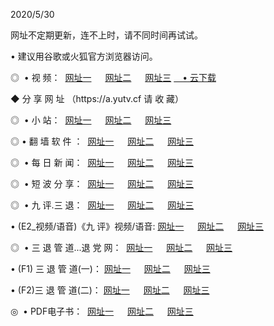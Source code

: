 <p>2020/5/30
<p>网址不定期更新，连不上时，请不同时间再试试。
<p>• 建议用谷歌或火狐官方浏览器访问。
<p>◎  • 视 频： 
<a href="http://mns.proyectolanuevatierra.com/" target="_blank">网址一</a> 　 
<a href="http://miy.proyectolanuevatierra.com/" target="_blank">网址二</a> 　 
<a href="http://mkm.proyectolanuevatierra.com/b.html" target="_blank">网址三</a>  
<a href="https://yadi.sk/d/d0sUeAOpal3njw" target="_blank">　• 云下载 </a></p>
<p> ◆ 分 享 网 址 （https://a.yutv.cf 请 收 藏） </p>
<p>◎ </span>  •  小 站：  
<a href="http://mns.proyectolanuevatierra.com/f.html" target="_blank">网址一</a> 　 
<a href="http://miy.proyectolanuevatierra.com/h.html" target="_blank">网址二</a> 　 
<a href="http://mkm.proyectolanuevatierra.com/k/" target="_blank">网址三</a></p>
<p>◎  • 翻 墙 软 件 ：  
<a href="http://mns.proyectolanuevatierra.com/ff/" target="_blank">网址一</a> 　 
<a href="http://miy.proyectolanuevatierra.com/s/read/a1_nd.html" target="_blank">网址二</a> 　 
<a href="http://mkm.proyectolanuevatierra.com/ff/index.html" target="_blank">网址三</a></p>
<p>◎ </span>  • 每 日 新 闻：  
<a href="http://mns.proyectolanuevatierra.com/day/" target="_blank">网址一</a> 　 
<a href="http://miy.proyectolanuevatierra.com/day/" target="_blank">网址二</a> 　 
<a href="http://miy.proyectolanuevatierra.com/day/index.html" target="_blank">网址三</a></p>
<p>◎ </span>  • 短 波 分 享：  
<a href="http://mns.proyectolanuevatierra.com/h/" target="_blank">网址一</a> 　 
<a href="http://miy.proyectolanuevatierra.com/h/" target="_blank">网址二</a> 　 
<a href="http://mkm.proyectolanuevatierra.com/h/index.html" target="_blank">网址三</a></p>
<p>◎   • 九 评.三 退：  
<a href="http://mns.proyectolanuevatierra.com/t/" target="_blank">网址一</a> 　 
<a href="http://miy.proyectolanuevatierra.com/v2/index.html" target="_blank">网址二</a> 　 
<a href="http://mkm.proyectolanuevatierra.com/tt/index.html" target="_blank">网址三</a> 　</p>
<p>  • (E2_视频/语音)《九 评》视频/语音: 
<a href="http://miy.proyectolanuevatierra.com/7738.html" target="_blank">网址一</a> 　 
<a href="http://mns.proyectolanuevatierra.com/7614.html" target="_blank">网址二</a> 　 
<a href="http://mkm.proyectolanuevatierra.com/7633.html" target="_blank">网址三</a></p>
<p>◎   • 三 退 管 道...退 党 网：  
<a href="http://mns.proyectolanuevatierra.com/go/td1.html" target="_blank">网址一</a> 　 
<a href="http://miy.proyectolanuevatierra.com/go/td2.html" target="_blank">网址二</a> 　 
<a href="http://mkm.proyectolanuevatierra.com/go/td3.html" target="_blank">网址三</a></p>
<p>  • (F1) 三 退 管 道(一)： 
<a href="http://mns.proyectolanuevatierra.com/dd/" target="_blank">网址一</a> 　 
<a href="http://miy.proyectolanuevatierra.com/s/read/a1_tdx.html" target="_blank">网址二</a> 　 
<a href="http://mkm.proyectolanuevatierra.com/dd/" target="_blank">网址三</a></p>
<p>  • (F2)三 退 管 道(二)： 
<a href="http://miy.proyectolanuevatierra.com/d/" target="_blank">网址一</a> 　 
<a href="http://mns.proyectolanuevatierra.com/d/index.html" target="_blank">网址二</a> 　 
<a href="http://mkm.proyectolanuevatierra.com/d/" target="_blank">网址三</a></p>
<p>◎   • PDF电子书：  
<a href="http://mns.proyectolanuevatierra.com/p/" target="_blank">网址一</a> 　 
<a href="http://miy.proyectolanuevatierra.com/p/index.html" target="_blank">网址二</a> 　 
<a href="http://mkm.proyectolanuevatierra.com/p/" target="_blank">网址三</a></p>

